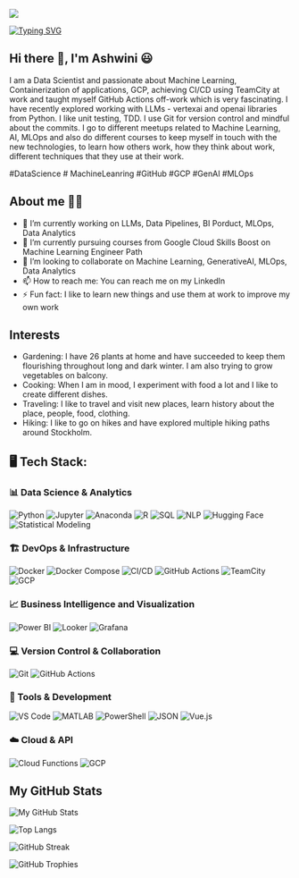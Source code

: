 ![](https://komarev.com/ghpvc/?username=ashwininepa&color=green)

[![Typing SVG](https://readme-typing-svg.demolab.com?font=Fira+Code&pause=1000&width=435&lines=Data+to+Deployment)](https://git.io/typing-svg)

## Hi there 👋, I'm Ashwini 😃

I am a Data Scientist and passionate about Machine Learning, Containerization of applications, GCP, achieving CI/CD using TeamCity at work and taught myself GitHub Actions off-work which is very fascinating. I have recently explored working with LLMs - vertexai and openai libraries from Python. I like unit testing, TDD. I use Git for version control and mindful about the commits. I go to different meetups related to Machine Learning, AI, MLOps and also do different courses to keep myself in touch with the new technologies, to learn how others work, how they think about work, different techniques that they use at their work.

#DataScience # MachineLeanring #GitHub #GCP #GenAI #MLOps

## About me 👩‍💻
- 🔭 I’m currently working on LLMs, Data Pipelines, BI Porduct, MLOps, Data Analytics
- 🌱 I’m currently pursuing courses from Google Cloud Skills Boost on Machine Learning Engineer Path
- 👯 I’m looking to collaborate on Machine Learning, GenerativeAI, MLOps, Data Analytics
- 📫 How to reach me: You can reach me on my LinkedIn
- ⚡ Fun fact: I like to learn new things and use them at work to improve my own work

## Interests
- Gardening: I have 26 plants at home and have succeeded to keep them flourishing throughout long and dark winter. I am also trying to grow vegetables on balcony.
- Cooking: When I am in mood, I experiment with food a lot and I like to create different dishes.
- Traveling: I like to travel and visit new places, learn history about the place, people, food, clothing.
- Hiking: I like to go on hikes and have explored multiple hiking paths around Stockholm.

## 🖥️ Tech Stack:
### 📊 Data Science & Analytics 
![Python](https://img.shields.io/badge/Python-3776AB?style=flat&logo=python&logoColor=white)
![Jupyter](https://img.shields.io/badge/Jupyter-F37626?style=flat&logo=jupyter&logoColor=white)
![Anaconda](https://img.shields.io/badge/Anaconda-42B029?style=for-the-badge&logo=anaconda&logoColor=white)
![R](https://img.shields.io/badge/R-276DC3?style=flat&logo=r&logoColor=white)
![SQL](https://img.shields.io/badge/SQL-4479A1?style=flat&logo=postgresql&logoColor=white)
![NLP](https://img.shields.io/badge/NLP-8E44AD?style=flat&logo=openai&logoColor=white)
![Hugging Face](https://img.shields.io/badge/HuggingFace-FFD21F?style=flat&logo=huggingface&logoColor=black)
![Statistical Modeling](https://img.shields.io/badge/Statistical%20Modeling-34495E?style=flat&logo=scikitlearn&logoColor=white)

### 🏗️ DevOps & Infrastructure 
![Docker](https://img.shields.io/badge/Docker-2496ED?style=flat&logo=docker&logoColor=white)
![Docker Compose](https://img.shields.io/badge/Docker--Compose-2496ED?style=flat&logo=docker&logoColor=white)
![CI/CD](https://img.shields.io/badge/CI%2FCD-0A0A0A?style=flat&logo=githubactions&logoColor=white)
![GitHub Actions](https://img.shields.io/badge/GitHub%20Actions-2088FF?style=flat&logo=githubactions&logoColor=white)
![TeamCity](https://img.shields.io/badge/TeamCity-000000?style=flat&logo=teamcity&logoColor=white)
![GCP](https://img.shields.io/badge/GCP-4285F4?style=flat&logo=googlecloud&logoColor=white)

### 📈 Business Intelligence and Visualization 
![Power BI](https://img.shields.io/badge/Power%20BI-F2C811?style=flat&logo=powerbi&logoColor=black)
![Looker](https://img.shields.io/badge/Looker-4285F4?style=flat&logo=looker&logoColor=white)
![Grafana](https://img.shields.io/badge/Grafana-F46800?style=flat&logo=grafana&logoColor=white)

### 💻 Version Control & Collaboration
![Git](https://img.shields.io/badge/Git-F05032?style=flat&logo=git&logoColor=white)
![GitHub Actions](https://img.shields.io/badge/GitHub%20Actions-2088FF?style=flat&logo=githubactions&logoColor=white)

### 🧰 Tools & Development 
![VS Code](https://img.shields.io/badge/VS%20Code-007ACC?style=flat&logo=visualstudiocode&logoColor=white)
![MATLAB](https://img.shields.io/badge/MATLAB-0076A8?style=flat&logo=Mathworks&logoColor=white)
![PowerShell](https://img.shields.io/badge/PowerShell-5391FE?style=flat&logo=powershell&logoColor=white)
![JSON](https://img.shields.io/badge/JSON-000000?style=flat&logo=json&logoColor=white)
![Vue.js](https://img.shields.io/badge/Vue.js-4FC08D?style=flat&logo=vue.js&logoColor=white)

### ☁️ Cloud & API 
![Cloud Functions](https://img.shields.io/badge/Cloud%20Functions-4285F4?style=flat&logo=googlecloud&logoColor=white)
![GCP](https://img.shields.io/badge/GCP-4285F4?style=flat&logo=googlecloud&logoColor=white)

## My GitHub Stats
![My GitHub Stats](https://github-readme-stats.vercel.app/api?username=ashwininepa&show_icons=true&theme=default&count_private=true)

![Top Langs](https://github-readme-stats.vercel.app/api/top-langs/?username=ashwininepa&layout=compact)

![GitHub Streak](https://streak-stats.demolab.com/?user=ashwininepa)

![GitHub Trophies](https://github-profile-trophy.vercel.app/?username=ashwininepa&theme=flat)








